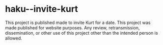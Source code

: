 # haku--invite-kurt
This project is published made to invite Kurt for a date. This project was made published for website purposes. Any review, retransmission, dissemination, or other use of this project other than the intended person is allowed.
